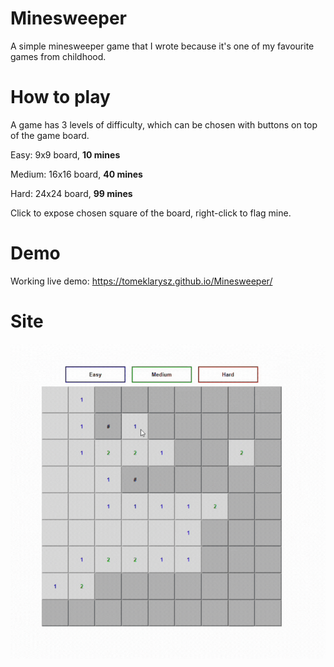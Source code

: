 # Minesweeper

A simple minesweeper game that I wrote because it's one of my favourite games from childhood.

# How to play
A game has 3 levels of difficulty, which can be chosen with buttons on top of the game board.

Easy: 9x9 board, **10 mines** 

Medium: 16x16 board, **40 mines**

Hard: 24x24 board, **99 mines**


Click to expose chosen square of the board, right-click to flag mine.


# Demo

Working live demo: https://tomeklarysz.github.io/Minesweeper/

# Site

![](https://github.com/tomeklarysz/Minesweeper/blob/8d3f25c4980b12fbbe484d3b802402e01d53f342/minesweeper-demo.gif)
